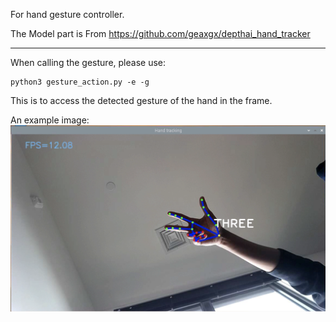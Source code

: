 For hand gesture controller.

The Model part is From https://github.com/geaxgx/depthai_hand_tracker
***
When calling the gesture, please use:

```
python3 gesture_action.py -e -g

```

This is to access the detected gesture of the hand in the frame. 

An example image: 
![example](https://github.com/PicassoEEA/legged_robot/blob/main/Hand_Gesture_Action/example.png)
